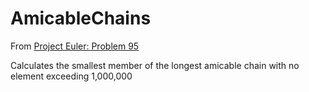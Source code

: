 # AmicableChains

From [Project Euler: Problem 95](https://projecteuler.net/problem=95)

Calculates the smallest member of the longest amicable chain with no element exceeding 1,000,000
